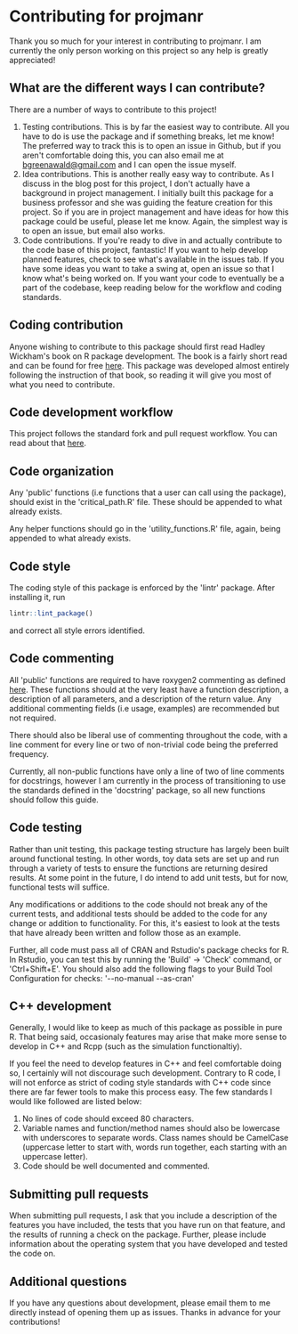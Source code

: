 # Contributing for projmanr

Thank you so much for your interest in contributing to projmanr. I am currently the only person working on this project so any help is greatly appreciated!

## What are the different ways I can contribute?

There are a number of ways to contribute to this project!

1. Testing contributions. This is by far the easiest way to contribute. All you have to do is use the package and if something breaks, let me know! The preferred way to track this is to open an issue in Github, but if you aren't comfortable doing this, you can also email me at bgreenawald@gmail.com and I can open the issue myself.
2. Idea contributions. This is another really easy way to contribute. As I discuss in the blog post for this project, I don't actually have a background in project management. I initially built this package for a business professor and she was guiding the feature creation for this project. So if you are in project management and have ideas for how this package could be useful, please let me know. Again, the simplest way is to open an issue, but email also works.
3. Code contributions. If you're ready to dive in and actually contribute to the code base of this project, fantastic! If you want to help develop planned features, check to see what's available in the issues tab. If you have some ideas you want to take a swing at, open an issue so that I know what's being worked on. If you want your code to eventually be a part of the codebase, keep reading below for the workflow and coding standards.

## Coding contribution

Anyone wishing to contribute to this package should first read Hadley Wickham's book on R package development. The book is a fairly short read and can be found for free [here](http://r-pkgs.had.co.nz/). This package was developed almost entirely following the instruction of that book, so reading it will give you most of what you need to contribute.

## Code development workflow

This project follows the standard fork and pull request workflow. You can read about that [here](https://gist.github.com/Chaser324/ce0505fbed06b947d962).

## Code organization

Any 'public' functions (i.e functions that a user can call using the package), should exist in the 'critical_path.R' file. These should be appended to what already exists.

Any helper functions should go in the 'utility_functions.R' file, again, being appended to what already exists.

## Code style

The coding style of this package is enforced by the 'lintr' package. After installing it, run

```R
lintr::lint_package()
```

and correct all style errors identified.

## Code commenting

All 'public' functions are required to have roxygen2 commenting as defined [here](http://r-pkgs.had.co.nz/man.html). These functions should at the very least have a function description, a description of all parameters, and a description of the return value. Any additional commenting fields (i.e usage, examples) are recommended but not required.

There should also be liberal use of commenting throughout the code, with a line comment for every line or two of non-trivial code being the preferred frequency.

Currently, all non-public functions have only a line of two of line comments for docstrings, however I am currently in the process of transitioning to use the standards defined in the 'docstring' package, so all new functions should follow this guide.

## Code testing

Rather than unit testing, this package testing structure has largely been built around functional testing. In other words, toy data sets are set up and run through a variety of tests to ensure the functions are returning desired results. At some point in the future, I do intend to add unit tests, but for now, functional tests will suffice.

Any modifications or additions to the code should not break any of the current tests, and additional tests should be added to the code for any change or addition to functionality. For this, it's easiest to look at the tests that have already been written and follow those as an example.

Further, all code must pass all of CRAN and Rstudio's package checks for R. In Rstudio, you can test this by running the 'Build' -> 'Check' command, or 'Ctrl+Shift+E'. You should also add the following flags to your Build Tool Configuration for checks: '--no-manual --as-cran'

## C++ development

Generally, I would like to keep as much of this package as possible in pure R. That being said, occasionaly features may arise that make more sense to develop in C++ and Rcpp (such as the simulation functionaltiy).

If you feel the need to develop features in C++ and feel comfortable doing so, I certainly will not discourage such development. Contrary to R code, I will not enforce as strict of coding style standards with C++ code since there are far fewer tools to make this process easy. The few standards I would like followed are listed below:
1. No lines of code should exceed 80 characters.
2. Variable names and function/method names should also be lowercase with underscores to separate words. Class names should be CamelCase (uppercase letter to start with, words run together, each starting with an uppercase letter).
3. Code should be well documented and commented.

## Submitting pull requests

When submitting pull requests, I ask that you include a description of the features you have included, the tests that you have run on that feature, and the results of running a check on the package. Further, please include information about the operating system that you have developed and tested the code on.

## Additional questions

If you have any questions about development, please email them to me directly instead of opening them up as issues. Thanks in advance for your contributions!
